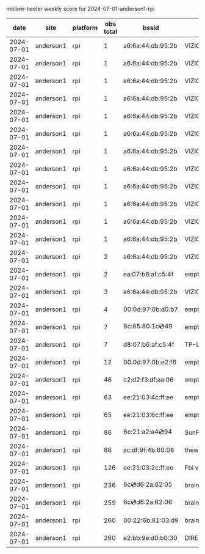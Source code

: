 mellow-heeler weekly score for 2024-07-01-anderson1-rpi

|date|site|platform|obs total|bssid|ssid|lat|lng|
|--|--|--|--|--|--|--|--|
|2024-07-01|anderson1|rpi|1|a6:6a:44:db:95:2b|VIZIOCastAudio6067|0|0|
|2024-07-01|anderson1|rpi|1|a6:6a:44:db:95:2b|VIZIOCastAudio7114|0|0|
|2024-07-01|anderson1|rpi|1|a6:6a:44:db:95:2b|VIZIOCastAudio9524|0|0|
|2024-07-01|anderson1|rpi|1|a6:6a:44:db:95:2b|VIZIOCastAudio1166|0|0|
|2024-07-01|anderson1|rpi|1|a6:6a:44:db:95:2b|VIZIOCastAudio3258|0|0|
|2024-07-01|anderson1|rpi|1|a6:6a:44:db:95:2b|VIZIOCastAudio3715|0|0|
|2024-07-01|anderson1|rpi|1|a6:6a:44:db:95:2b|VIZIOCastAudio9384|0|0|
|2024-07-01|anderson1|rpi|1|a6:6a:44:db:95:2b|VIZIOCastAudio2348|0|0|
|2024-07-01|anderson1|rpi|1|a6:6a:44:db:95:2b|VIZIOCastAudio4743|0|0|
|2024-07-01|anderson1|rpi|1|a6:6a:44:db:95:2b|VIZIOCastAudio8726|0|0|
|2024-07-01|anderson1|rpi|1|a6:6a:44:db:95:2b|VIZIOCastAudio3151|0|0|
|2024-07-01|anderson1|rpi|1|a6:6a:44:db:95:2b|VIZIOCastAudio8077|0|0|
|2024-07-01|anderson1|rpi|2|a6:6a:44:db:95:2b|VIZIOCastAudio2805|0|0|
|2024-07-01|anderson1|rpi|2|ea:07:b6:af:c5:4f|empty_ssid|0|0|
|2024-07-01|anderson1|rpi|3|a6:6a:44:db:95:2b|VIZIOCastAudio9654|0|0|
|2024-07-01|anderson1|rpi|4|00:0d:97:0b:d0:b7|empty_ssid|0|0|
|2024-07-01|anderson1|rpi|7|8c:85:80:1c:cd:49|empty_ssid|0|0|
|2024-07-01|anderson1|rpi|7|d8:07:b6:af:c5:4f|TP-Link_C54F|0|0|
|2024-07-01|anderson1|rpi|12|00:0d:97:0b:e2:f6|empty_ssid|0|0|
|2024-07-01|anderson1|rpi|46|c2:d2:f3:df:aa:06|empty_ssid|0|0|
|2024-07-01|anderson1|rpi|63|ee:21:03:4c:ff:ee|empty_ssid|0|0|
|2024-07-01|anderson1|rpi|65|ee:21:03:6c:ff:ee|empty_ssid|0|0|
|2024-07-01|anderson1|rpi|86|6e:21:a2:a4:cd:94|SunPower21450|0|0|
|2024-07-01|anderson1|rpi|86|ac:df:9f:4b:60:08|theweef|0|0|
|2024-07-01|anderson1|rpi|126|ee:21:03:2c:ff:ee|Fbi van 13|0|0|
|2024-07-01|anderson1|rpi|236|6c:cd:d6:2a:62:05|braingang2_5GEXT|0|0|
|2024-07-01|anderson1|rpi|259|6c:cd:d6:2a:62:06|braingang2_2GEXT|0|0|
|2024-07-01|anderson1|rpi|260|00:22:6b:81:03:d9|braingang2|0|0|
|2024-07-01|anderson1|rpi|260|e2:bb:9e:d0:b0:30|DIRECT-9ED03030|0|0|
